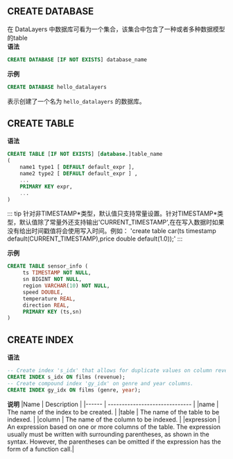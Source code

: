 
## CREATE DATABASE

在 DataLayers 中数据库可看为一个集合，该集合中包含了一种或者多种数据模型的table  
**语法**
```SQL
CREATE DATABASE [IF NOT EXISTS] database_name
```

**示例**
```SQL
CREATE DATABASE hello_datalayers
```
表示创建了一个名为 `hello_datalayers` 的数据库。
## CREATE TABLE

**语法**
```SQL
CREATE TABLE [IF NOT EXISTS] [database.]table_name 
(
    name1 type1 [ DEFAULT default_expr ],
    name2 type2 [ DEFAULT default_expr ] ,
    ...
    PRIMARY KEY expr,
    ...
)
```

::: tip
针对非TIMESTAMP*类型，默认值只支持常量设置。针对TIMESTAMP\*类型，默认值除了常量外还支持输出'CURRENT_TIMESTAMP',在在写入数据时如果没有给出时间戳值将会使用写入时间。例如：
'create table car(ts timestamp default(CURRENT_TIMESTAMP),price double default(1.0));'
:::  

**示例**
```SQL
CREATE TABLE sensor_info (
     ts TIMESTAMP NOT NULL,
     sn BIGINT NOT NULL,
     region VARCHAR(10) NOT NULL,
     speed DOUBLE,
     temperature REAL,
     direction REAL,
     PRIMARY KEY (ts,sn)
)
```

## CREATE INDEX
**语法**
```SQL
-- Create index 's_idx' that allows for duplicate values on column revenue of table films.
CREATE INDEX s_idx ON films (revenue);
-- Create compound index 'gy_idx' on genre and year columns.
CREATE INDEX gy_idx ON films (genre, year);
```

**说明**
|Name       | Description                                                          |
|------     | ------------------------------                                       |
|name       | The name of the index to be created.                                 |
|table      | The name of the table to be indexed.                                 |
|column     | The name of the column to be indexed.                                |
|expression | An expression based on one or more columns of the table. The expression usually must be written with surrounding parentheses, as shown in the syntax. However, the parentheses can be omitted if the expression has the form of a function call.|